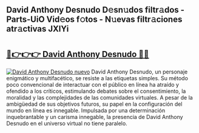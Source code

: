 ## David Anthony Desnudo D𝚎sn𝚞dos filtr𝚊dos - Parts-UiO Vid𝚎os f𝚘tos - N𝚞evas filtr𝚊ciones atr𝚊ctivas JXlYi

# <h2><a href="http://mb74uh.tromn.icu/?c=David+Anthony+Desnudo">🔗👉👉👉 David Anthony Desnudo 🔗🔗</a></h2>

[![David Anthony Desnudo nuevo](https://i.imgur.com/pEAQMta.gif)](http://mb74uh.tromn.icu/?c=David+Anthony+Desnudo)
David Anthony Desnudo, un personaje enigmático y multifacético, se resiste a las etiquetas simples. Su método poco convencional de interactuar con el público en línea ha atraído y ofendido a los críticos, estimulando debates sobre el consentimiento, la moralidad y las complejidades de las comunidades virtuales. A pesar de la ambigüedad de sus objetivos futuros, su papel en la configuración del mundo en línea es innegable. Impulsada por una determinación inquebrantable y un carisma innegable, la presencia de David Anthony Desnudo en el universo virtual no tiene paralelo.
